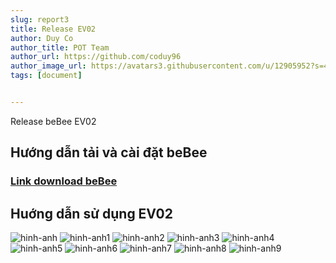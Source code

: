```yaml
---
slug: report3
title: Release EV02
author: Duy Co
author_title: POT Team
author_url: https://github.com/coduy96
author_image_url: https://avatars3.githubusercontent.com/u/12905952?s=460&u=5e0b6c0b7878baf2d304e218c0f2f9d0d3cce6f7&v=4
tags: [document]


---
```

Release beBee EV02
<!--truncate-->

<h2>Hướng dẫn tải và cài đặt beBee</h2>
 <h3><a href="">Link download beBee</a></h3>
    

<h2>Huớng dẫn sử dụng EV02</h2>

![hinh-anh](https://i.ibb.co/wCgTrrj/be-Bee-1-01.png)
![hinh-anh1](https://i.ibb.co/LYZ9z0N/be-Bee-1-02.png)
![hinh-anh2](https://i.ibb.co/cgr2L0L/be-Bee-1-03.png)
![hinh-anh3](https://i.ibb.co/RjdqgjP/be-Bee-1-04.png)
![hinh-anh4](https://i.ibb.co/4TP35yL/be-Bee-1-05.png)
![hinh-anh5](https://i.ibb.co/CnN2mCs/be-Bee-1-06.png)
![hinh-anh6](https://i.ibb.co/Fg0cxf7/be-Bee-1-07.png)
![hinh-anh7](https://i.ibb.co/LP0mJJt/be-Bee-1-08.png)
![hinh-anh8](https://i.ibb.co/TrGDfDh/be-Bee-1-09.png)
![hinh-anh9](https://i.ibb.co/7GJ5Lgr/be-Bee-1-10.png)


<!-- <a href="https://ibb.co/gw9GFFh"><img src="https://i.ibb.co/wCgTrrj/be-Bee-1-01.png" alt="be-Bee-1-01" border="0"></a>
<a href="https://ibb.co/ydQgnN4"><img src="https://i.ibb.co/LYZ9z0N/be-Bee-1-02.png" alt="be-Bee-1-02" border="0"></a>
<a href="https://ibb.co/w0zpsVs"><img src="https://i.ibb.co/cgr2L0L/be-Bee-1-03.png" alt="be-Bee-1-03" border="0"></a>
<a href="https://ibb.co/9ZS7pZ2"><img src="https://i.ibb.co/RjdqgjP/be-Bee-1-04.png" alt="be-Bee-1-04" border="0"></a>
<a href="https://ibb.co/VS25PyG"><img src="https://i.ibb.co/4TP35yL/be-Bee-1-05.png" alt="be-Bee-1-05" border="0"></a>
<a href="https://ibb.co/FBNVmZq"><img src="https://i.ibb.co/CnN2mCs/be-Bee-1-06.png" alt="be-Bee-1-06" border="0"></a>
<a href="https://ibb.co/yWYKfMs"><img src="https://i.ibb.co/Fg0cxf7/be-Bee-1-07.png" alt="be-Bee-1-07" border="0"></a>
<a href="https://ibb.co/hMgbZZW"><img src="https://i.ibb.co/LP0mJJt/be-Bee-1-08.png" alt="be-Bee-1-08" border="0"></a>
<a href="https://ibb.co/nRyqGqk"><img src="https://i.ibb.co/TrGDfDh/be-Bee-1-09.png" alt="be-Bee-1-09" border="0"></a>
<a href="https://ibb.co/y8n17hg"><img src="https://i.ibb.co/7GJ5Lgr/be-Bee-1-10.png" alt="be-Bee-1-10" border="0"></a> -->